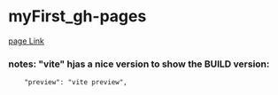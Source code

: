 # myFirst_gh-pages

[page Link](https://opeltsunlimited.github.io/myFirst_gh-pages/)

### notes: "vite" hjas a nice version to show the BUILD version:

        "preview": "vite preview",